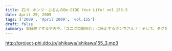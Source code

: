```yaml
---
title: 石川・ホンマ・ぶるんのBe-SIDE Your Life! vol.155-3
date: April 29, 2009
tags: ['2009', 'April 2009', 'vol.155']
draft: false
summary: 収録終了するや否や、「ユニクロ銀座店」に疾走するホンマさん！！そして、タグをギラギラにつけてスタジオに帰還・・・経済的には大変だったようです。ただ足下は、「細めなスニーカー」のままでしたが。NAMAE
---
```


http://project-phi.ddo.jp/ishikawa/ishikawa155_3.mp3